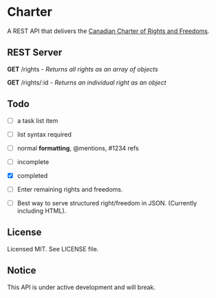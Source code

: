Charter
=======

A REST API that delivers the [Canadian Charter of Rights and Freedoms].

REST Server
-----------

__GET__ /rights - _Returns all rights as an array of objects_

__GET__ /rights/:id  - _Returns an individual right as an object_

Todo
----

- [ ] a task list item
- [ ] list syntax required
- [ ] normal **formatting**, @mentions, #1234 refs
- [ ] incomplete
- [x] completed

- [ ] Enter remaining rights and freedoms.
- [ ] Best way to serve structured right/freedom in JSON. (Currently including HTML).

License
-------

Licensed MIT. See LICENSE file.

Notice
------

This API is under active development and will break.

  [Canadian Charter of Rights and Freedoms]: http://en.wikipedia.org/wiki/Canadian_Charter_of_Rights_and_Freedoms
